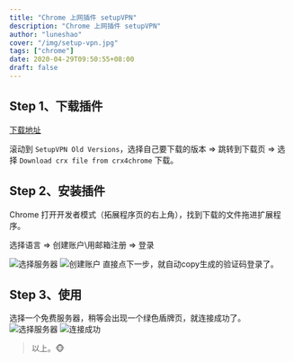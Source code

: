 ```yaml
---
title: "Chrome 上网插件 setupVPN"
description: "Chrome 上网插件 setupVPN"
author: "luneshao"
cover: "/img/setup-vpn.jpg"
tags: ["chrome"]
date: 2020-04-29T09:50:55+08:00
draft: false
---
```

<!--more-->
## Step 1、下载插件
[下载地址](https://www.crx4chrome.com/crx/36007/)

滚动到 `SetupVPN Old Versions`，选择自己要下载的版本 => 跳转到下载页 => 选择 `Download crx file from crx4chrome` 下载。

## Step 2、安装插件

Chrome 打开开发者模式（拓展程序页的右上角），找到下载的文件拖进扩展程序。

选择语言 => 创建账户\用邮箱注册 => 登录

![选择服务器](/img/20200429-setupvpn-select-language.png)
![创建账户](/img/20200429-setupvpn-signin.png)
直接点下一步，就自动copy生成的验证码登录了。

## Step 3、使用

选择一个免费服务器，稍等会出现一个绿色盾牌页，就连接成功了。
![选择服务器](/img/20200429-setupvpn-select.png)
![连接成功](/img/20200429-setupvpn-success.png)

> 以上。🐵